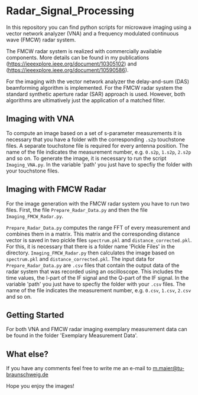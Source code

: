 # Radar_Signal_Processing

In this repository you can find python scripts for microwave imaging using a vector network analyzer (VNA) and a frequency modulated continuous wave (FMCW) radar system.

The FMCW radar system is realized with commercially available components. More details can be found in my publications (https://ieeexplore.ieee.org/document/10305102) and (https://ieeexplore.ieee.org/document/10590586).

For the imaging with the vector network analyzer the delay-and-sum (DAS) beamforming algorithm is implemented. For the FMCW radar system the standard synthetic aperture radar (SAR) approach is used. However, both algorithms are ultimatively just the application of a matched filter.

## Imaging with VNA

To compute an image based on a set of s-parameter measurements it is necessary that you have a folder with the corresponding `.s2p` touchstone files. A separate touchstone file is required for every antenna position. The name of the file indicates the measurement number, e.g. `0.s2p`, `1.s2p`, `2.s2p` and so on. To generate the image, it is necessary to run the script `Imaging_VNA.py`. In the variable 'path' you just have to specfiy the folder with your touchstone files.

## Imaging with FMCW Radar

For the image generation with the FMCW radar system you have to run two files. First, the file `Prepare_Radar_Data.py` and then the file `Imaging_FMCW_Radar.py`.

`Prepare_Radar_Data.py` computes the range FFT of every measurement and combines them in a matrix. This matrix and the corresponding distance vector is saved in two pickle files `spectrum.pkl` and `distance_corrected.pkl`. For this, it is necessary that there is a folder name 'Pickle Files' in the directory. `Imaging_FMCW_Radar.py` then calculates the image based on `spectrum.pkl` and `distance_corrected.pkl`. The input data for `Prepare_Radar_Data.py` are `.csv` files that contain the output data of the radar system that was recorded using an oscilloscope. This includes the time values, the I-part of the IF signal and the Q-part of the IF signal. In the variable 'path' you just have to specfiy the folder with your `.csv` files. The name of the file indicates the measurement number, e.g. `0.csv`, `1.csv`, `2.csv` and so on.

## Getting Started
For both VNA and FMCW radar imaging exemplary measurement data can be found in the folder 'Exemplary Measurement Data'.

## What else?
If you have any comments feel free to write me an e-mail to m.maier@tu-braunschweig.de

Hope you enjoy the images!

